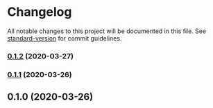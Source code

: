 # Changelog

All notable changes to this project will be documented in this file. See [standard-version](https://github.com/conventional-changelog/standard-version) for commit guidelines.

### [0.1.2](https://github.com/w4rlock/serverless-datadog-core-plugin/compare/0.1.1...0.1.2) (2020-03-27)

### [0.1.1](https://github.com/w4rlock/serverless-datadog-core-plugin/compare/0.1.0...0.1.1) (2020-03-26)

## 0.1.0 (2020-03-26)


